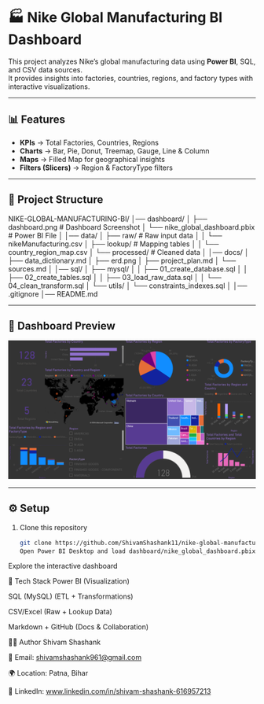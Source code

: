 # 🏭 Nike Global Manufacturing BI Dashboard

This project analyzes Nike’s global manufacturing data using **Power BI**, SQL, and CSV data sources.  
It provides insights into factories, countries, regions, and factory types with interactive visualizations.

---

## 📊 Features

- **KPIs** → Total Factories, Countries, Regions
- **Charts** → Bar, Pie, Donut, Treemap, Gauge, Line & Column
- **Maps** → Filled Map for geographical insights
- **Filters (Slicers)** → Region & FactoryType filters

---

## 📂 Project Structure

NIKE-GLOBAL-MANUFACTURING-BI/
│── dashboard/
│ ├── dashboard.png # Dashboard Screenshot
│ └── nike_global_dashboard.pbix # Power BI File
│
│── data/
│ ├── raw/ # Raw input data
│ │ └── nikeManufacturing.csv
│ ├── lookup/ # Mapping tables
│ │ └── country_region_map.csv
│ └── processed/ # Cleaned data
│
│── docs/
│ ├── data_dictionary.md
│ ├── erd.png
│ ├── project_plan.md
│ └── sources.md
│
│── sql/
│ ├── mysql/
│ │ ├── 01_create_database.sql
│ │ ├── 02_create_tables.sql
│ │ ├── 03_load_raw_data.sql
│ │ └── 04_clean_transform.sql
│ └── utils/
│ └── constraints_indexes.sql
│
│── .gitignore
│── README.md

---

## 📸 Dashboard Preview

![Dashboard](dashboard/dashboard.png)

---

## ⚙️ Setup

1. Clone this repository
   ```bash
   git clone https://github.com/ShivamShashank11/nike-global-manufacturing-bi
   Open Power BI Desktop and load dashboard/nike_global_dashboard.pbix
   ```

Explore the interactive dashboard

📌 Tech Stack
Power BI (Visualization)

SQL (MySQL) (ETL + Transformations)

CSV/Excel (Raw + Lookup Data)

Markdown + GitHub (Docs & Collaboration)

👨‍💻 Author
Shivam Shashank

📧 Email: shivamshashank961@gmail.com

🌍 Location: Patna, Bihar

🔗 LinkedIn: www.linkedin.com/in/shivam-shashank-616957213
